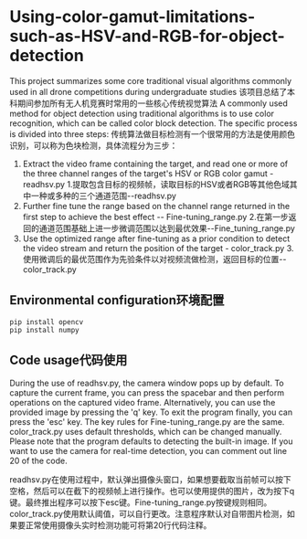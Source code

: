 # Using-color-gamut-limitations-such-as-HSV-and-RGB-for-object-detection
This project summarizes some core traditional visual algorithms commonly used in all drone competitions during undergraduate studies
该项目总结了本科期间参加所有无人机竞赛时常用的一些核心传统视觉算法
A commonly used method for object detection using traditional algorithms is to use color recognition, which can be called color block detection. The specific process is divided into three steps:
传统算法做目标检测有一个很常用的方法是使用颜色识别，可以称为色块检测，具体流程分为三步：

1. Extract the video frame containing the target, and read one or more of the three channel ranges of the target's HSV or RGB color gamut - readhsv.py
1.提取包含目标的视频帧，读取目标的HSV或者RGB等其他色域其中一种或多种的三个通道范围--readhsv.py
2. Further fine tune the range based on the channel range returned in the first step to achieve the best effect -- Fine-tuning_range.py
2.在第一步返回的通道范围基础上进一步微调范围以达到最优效果--Fine_tuning_range.py
3. Use the optimized range after fine-tuning as a prior condition to detect the video stream and return the position of the target - color_track.py
3.使用微调后的最优范围作为先验条件以对视频流做检测，返回目标的位置--color_track.py

## Environmental configuration环境配置
```
pip install opencv
pip install numpy
```

## Code usage代码使用
During the use of readhsv.py, the camera window pops up by default. To capture the current frame, you can press the spacebar and then perform operations on the captured video frame. Alternatively, you can use the provided image by pressing the 'q' key. To exit the program finally, you can press the 'esc' key. The key rules for Fine-tuning_range.py are the same. color_track.py uses default thresholds, which can be changed manually. Please note that the program defaults to detecting the built-in image. If you want to use the camera for real-time detection, you can comment out line 20 of the code.

readhsv.py在使用过程中，默认弹出摄像头窗口，如果想要截取当前帧可以按下空格，然后可以在截下的视频帧上进行操作。也可以使用提供的图片，改为按下q键。最终推出程序可以按下esc键。Fine-tuning_range.py按键规则相同。color_track.py使用默认阈值，可以自行更改。注意程序默认对自带图片检测，如果要正常使用摄像头实时检测功能可将第20行代码注释。
